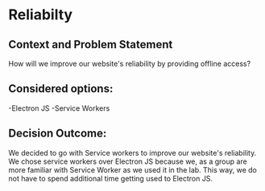 # Reliabilty

## Context and Problem Statement
How will we improve our website's reliability by providing offline access?

## Considered options:
-Electron JS
-Service Workers

## Decision Outcome:
We decided to go with Service workers to improve our website's reliability. We chose service workers over Electron JS because we, as a group
are more familiar with Service Worker as we used it in the lab. This way, we do not have to spend additional time getting used to Electron JS.
